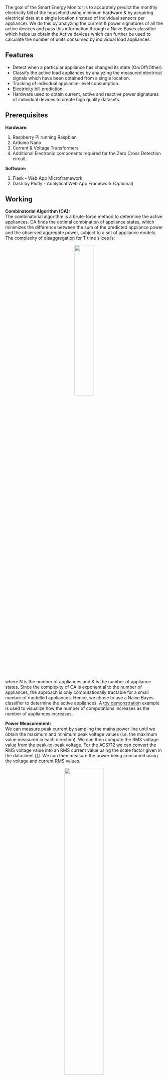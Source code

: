 The goal of the Smart Energy Monitor is to accurately predict the monthly electricity bill of the household using minimum hardware & by acquiring electrical data at a single location (instead of individual sensors per appliance). We do this by analyzing the current & power signatures of all the active devices and pass this information through a Naive Bayes classifier which helps us obtain the Active devices which can further be used to calculate the number of units consumed by individual load appliances.


## Features
 - Detect when a particular appliance has changed its state (On/Off/Other).
 - Classify the active load appliances by analyzing the measured electrical signals which have been obtained from a single location.
 - Tracking of individual appliance-level consumption.
 - Electricity bill prediction.
 - Hardware used to obtain current, active and reactive power signatures of individual devices to create high quality datasets.


## Prerequisites
**Hardware:**
 1. Raspberry Pi running Raspbian
 2. Arduino Nano
 3. Current & Voltage Transformers
 4. Additional Electronic components required for the Zero Cross Detection circuit.

**Software:**
 1. Flask - Web App Microframework
 2. Dash by Plotly - Analytical Web App Framework (Optional)


## Working
**Combinatorial Algorithm (CA):**  
The combinatorial algorithm  is a brute-force method to determine the active appliances. CA finds the optimal combination of appliance states, which
minimizes the difference between the sum of the predicted appliance power and the observed aggregate power, subject to a set of appliance models. The complexity of disaggregation for T time slices is:

<p align="center">
<img src="https://github.com/jonathanrjpereira/Smart-Energy-Monitor/blob/master/img/CA.PNG" width="35%" height="35%">
</p>

where N is the number of appliances and K is the number of appliance states.
Since the complexity of CA is exponential to the number of appliances, the approach is only computationally tractable for a small number of modelled appliances. Hence, we chose to use a Naive Bayes classifier to determine the active appliances.  A [toy demonstration](https://github.com/jonathanrjpereira/Smart-Energy-Monitor/blob/master/Demo/co.py "toy demonstration") example is used to visualize how the number of computations increases as the number of appliances increases.


**Power Measurement:**  
We can measure peak current by sampling the mains power line until we obtain the maximum and minimum peak voltage values (i.e. the maximum value measured in each direction). We can then compute the RMS voltage value from the peak-to-peak voltage. For the ACS712 we can convert the RMS voltage value into an RMS current value using the scale factor given in the datasheet [[1]]. We can then measure the power being consumed using the voltage and current RMS values.

<p align="center">
<img align="center" width="50%" height="50%" src="https://github.com/jonathanrjpereira/Smart-Energy-Monitor/blob/master/img/VrmsIrms.png">
</p>

Steps to find Power for a sine wave with a zero volt offset:
1. Find the Peak to Peak voltage (Vpp) of the ACS712 current sensor.
2. Divide Vpp by 2 to get the peak voltage in one direction.
3. Multiply the peak voltage by 0.707 to get the RMS voltage for the ACS712.
4. Convert the RMS voltage into RMS current by multiplying by the scale factor given for the particular ACS712 model.
5. Multiply the measured voltage with the RMS current to find the power being drawn by the loads.

<p align="center">
<img align="center" width="35%" height="35%" src="https://github.com/jonathanrjpereira/Smart-Energy-Monitor/blob/master/img/IrmsP.PNG">
</p>

**Steady State Analysis:**  
Real power and reactive power are two of the most commonly used steady state signatures in NILM for tracking On/Off operation of appliances. The real power is the amount of energy consumed by an appliance during its operation. If the load is purely resistive then the current and voltage waveforms will always be in phase and there will be no reactive energy. For a purely reactive load the phase shift will be 90 degrees, and there will be no transfer of real power. On the other hand, due to inductive and capacitive elements of the load, there is always a phase shift between current and voltage waveforms that generates or consumes a reactive power respectively.[[2]]

**Monitoring Changes in Current and Power:**  
The current drawn by the load is the first parameter used to classify the various load appliances. The current sensor will provide us with the instantaneous value of the total current drawn by all loads connected to the
Smart Energy Monitor. In order to get the value of the current drawn by each individual load appliance we must calculate the difference between each of the consecutive current sample.

<p align="center">
<img align="center" width="50%" height="50%" src="https://github.com/jonathanrjpereira/Smart-Energy-Monitor/blob/master/img/cdiff.jpg">
</p>

As shown in the above figure, we can see that when load appliance A is turned ON, the change in current is 10, when B is turned ON after A, the change in current is 25 but the total current is 35 and finally when B is turned OFF the change in current is 25 while the total current drawn is 10.

The total change in current that occurs when a load appliance is switched ON/OFF may not be correctly reflected between the two consecutive samples. Instead the total change in current may be reflected over more than two consecutive current samples depending on the switching speed or transient time of the load appliances. Hence, occasionally large errors are produced when measuring the current difference between any two consecutive current samples. In order to reduce the error, the sampling rate may be adjusted accordingly. But calibrating the sampling rate may be difficult as various load appliances have different transient times as well as the time taken for different software instructions may differ with different hardware and sensors.

<p align="center">
<img align="center" width="50%" height="50%" src="https://github.com/jonathanrjpereira/Smart-Energy-Monitor/blob/master/img/cdiff2.jpg">
</p>

A more efficient method for reducing this error will be to find the sum of N consecutive current samples such that the sum of all the error is zero(or close to zero). The user may have to wait for a very short duration before the next load appliance can be switched ON/OFF. The small error that remains will not come into effect as the classification algorithm will rule it out based on the mean and standard deviation values of all the labelled data. As shown in the above figure, load appliance A during its transient state as a total current change of 10. But this value is not reflected between any two consecutive current samples. Instead the change in current observed between any two consecutive current samples for load appliance A is 2,3 and 5 respectively. Hence the value of error produced will be either 3 or 5. But if we take the sum of N consecutive samples where in N in this case is equal to 3, then we will get an error value of 0.

**Active and Reactive Power:**  
Using only the current drawn by a load as a classification parameter will cause problems when two or more completely different load appliances (with different applications) draw the same amount of current. This is because, the current difference between N consecutive samples for both the devices may be equal which may produce an incorrect result.

Hence in order to more accurately differentiate between load appliances which draw the same amount of current, we also consider the value of active power and reactive power drawn by each individual load appliance. It will be highly unlikely that two completely different load appliances with different applications have the same current drawn as well as active power and reactive power values.

<p align="center">
<img align="center" width="50%" height="50%" src="http://hyperphysics.phy-astr.gsu.edu/hbase/electric/imgele/phas.png">
</p>

In order to calculate the Active Power and Reactive Power drawn by load appliances, we must first find the phase difference between the voltage and current. We do this by implementing a simple Zero Cross Detector (ZCD) for both the voltage and current.

The ZCD is built using the LM339. The amplitude of the measured current and voltage signals is reduced to meet the maximum input value permitted by the LM339.  A screenshot of the phase angle measurement circuit is shown.

<p align="center">
<img align="center" width="50%" height="50%" src="https://github.com/jonathanrjpereira/Smart-Energy-Monitor/blob/master/img/triangle.jpg">
</p>

<p align="center">
<img align="center" width="50%" height="50%" src="https://github.com/jonathanrjpereira/Smart-Energy-Monitor/blob/master/img/Power.PNG">
</p>

The output of the ZCD is fed to a single Ex-OR gate of a 7486 EXOR IC which will produce pulses when there is a phase shift. i.e. The two logic levels of the inputs to the EXOR gate are not equal to each other.

<p align="center">
<img align="center" width="50%" height="50%" src="https://github.com/jonathanrjpereira/Smart-Energy-Monitor/blob/master/img/zcd.jpg">
</p>

The time period of these pulses can be used to find the phase angle between the voltage and current waveforms.

<p align="center">
<img align="center" width="50%" height="50%" src="https://github.com/jonathanrjpereira/Smart-Energy-Monitor/blob/master/img/Time.PNG">
</p>

**Creating the Dataset:**  
Each appliance will have at least two class labels associated with it depending upon the number of 'Activity States' it may undergo during normal operation. Typically most appliances will have only two states. E.g: A light bulb will have only two states - On and Off. Whereas, a kitchen mixer may have several states depending on the adjustable mixer mode. Each state is defined by its separate current and power attributes. Each sample is a measurement of the change in either current, active power or reactive power with the ground truth label being one of the appliance activity states.

**Determining the Appliance State:**  

<p align="center">
<img align="center" width="50%" height="50%" src="https://github.com/jonathanrjpereira/Smart-Energy-Monitor/blob/master/img/Gauss.PNG">
</p>

We use a Naive Bayes classification algorithm to determine which appliances are active and in which activity state are they operating in. Predictions are made by choosing the class with the closest mean and standard deviation  for each feature when compared with the training data using a Gaussian Probability Density function. i.e We combine the probability of each feature to determine the class probability.

In the [Demo Example](https://github.com/jonathanrjpereira/Smart-Energy-Monitor/blob/master/Demo/beproject.py "Demo Example") we use a Demo training dataset which contains the measured features for 3 devices with a total of 6 states namely two CFL bulbs and an electric drill.

You can find the video of this Demo Example: [Demo Video](https://photos.app.goo.gl/EcPnu42qcf3pCxSX9 "Demo Video")

**Additional Classification Features:**  
We can use additional features such as Weather, Time and Room to improve the prediction accuracy.

<p align="center">
<img align="center" width="50%" height="50%" src="https://github.com/jonathanrjpereira/Smart-Energy-Monitor/blob/master/img/tree.jpg">
</p>

These additional features can be used as features within a decision tree to be used as an ensemble together with the existing Naive Bayes classifier.

**Estimating Electricity Bill:**  
Once we have determined the active devices. We can use measure the total power they individually consume by measuring their Start and Stop time (Total Active Time = Start Time - Stop Time) and simply multiplying the power consumed by the appliance for each activity state by the total active time for a particular state. We can then estimate the monthly electricity bill by multiplying the power consumed over the entire month by the rate per unit. An example of a blank table for the Demo Example is shown below.

<p align="center">
<img align="center" width="50%" height="50%" src="https://github.com/jonathanrjpereira/Smart-Energy-Monitor/blob/master/img/Final%20Demo%20GUI.png">
</p>

<p align="center">
<img align="center" width="50%" height="50%" src="https://github.com/jonathanrjpereira/Smart-Energy-Monitor/blob/master/img/Demo1.PNG">
</p>

**User Interface:**  
The user interface uses a Python Micro-Framework called Flask which is used to build web applications. The Flask framework encodes the real time Python Variables into a JavaScript Object Notation (JSON) string. The JSON string is then read into the HTML file using Asynchronous JavaScript And XML (AJAX) requests. These requests are periodically refreshed using the Auto-Refresh function in AJAX. [Basic UI Auto Data Generator Demo](https://github.com/jonathanrjpereira/Smart-Energy-Monitor/blob/master/Software%20Test/test.py "Basic UI Demo") uses auto-updating date/time information as dummy data sent to the [HTML Dashboard Demo](https://github.com/jonathanrjpereira/Smart-Energy-Monitor/blob/master/Software%20Test/index.html "HTML Dashboard Demo").


## Future Work
- The classification accuracy can be improved through pattern analysis by
monitoring the shape of the VI trajectory. Shape features such as area under the VI curve as well as peak of segments can be further analyzed. [[2]]
- Analysis of Steady State Voltage Noise such as EMI signatures can improve the detection of motor based devices like fans, food mixers and washing machines. Although this would require additional EMI sensors for each appliance which will be contradiction with the initial goal of this project.
- Using Hidden Markov Models [[3]] and Neural Networks [[4]] to determine active devices.
- Graphs for energy consumed per month per appliance.


## Contributing
Are you a programmer, engineer or hobbyist who has a great idea for a new feature in this project? Maybe you have a good idea for a bug fix? Feel free to grab our code from Github and tinker with it. Don't forget to smash those ⭐️ & Pull Request buttons. [Contributor List](https://github.com/jonathanrjpereira/Smart-Energy-Monitor/graphs/contributors)

Made with ❤️ by [Jonathan Pereira](https://github.com/jonathanrjpereira)

## References
1. [ACS712 Datasheet](https://www.sparkfun.com/datasheets/BreakoutBoards/0712.pdf)
2. [Non-Intrusive Load Monitoring Approaches for Disaggregated Energy Sensing: A Survey](https://www.ncbi.nlm.nih.gov/pmc/articles/PMC3571813/)
3. [NILM using Hidden Markov Models](https://www.youtube.com/watch?v=9a8dR9NEe6w)
4. [Neural NILM](https://www.youtube.com/watch?v=PC60fysLScg)


[1]: https://www.sparkfun.com/datasheets/BreakoutBoards/0712.pdf "ACS712 Datasheet"
[2]: https://www.ncbi.nlm.nih.gov/pmc/articles/PMC3571813/ "Non-Intrusive Load Monitoring Approaches for Disaggregated Energy Sensing"
[3]: https://www.youtube.com/watch?v=9a8dR9NEe6w "NILM using HMMs"
[4]: https://www.youtube.com/watch?v=PC60fysLScg "Neural NILM"
